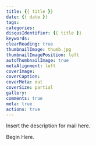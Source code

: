 ```yaml
---
title: {{ title }}
date: {{ date }}
tags:
categories:
disqusIdentifier: {{ title }}
keywords:
clearReading: true
thumbnailImage: thumb.jpg
thumbnailImagePosition: left
autoThumbnailImage: true
metaAlignment: left
coverImage: 
coverCaption: 
coverMeta: out
coverSize: partial 
gallery:
comments: true
meta: true
actions: true
---
```


Insert the description for mail here. 

<!-- more -->

Begin Here.